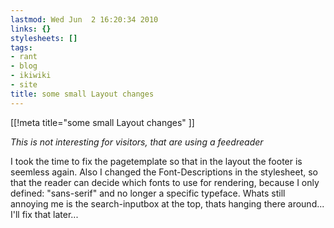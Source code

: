 ```yaml
---
lastmod: Wed Jun  2 16:20:34 2010
links: {}
stylesheets: []
tags:
- rant
- blog
- ikiwiki
- site
title: some small Layout changes
---
```

[[!meta title="some small Layout changes" ]]

*This is not interesting for visitors, that are using a feedreader*

I took the time to fix the pagetemplate so that in the layout the footer is seemless again.
Also I changed the Font-Descriptions in the stylesheet, so that the reader can decide which fonts to use for rendering, because I only defined: "sans-serif" and no longer a specific typeface.
Whats still annoying me is the search-inputbox at the top, thats hanging there around... I'll fix that later...


